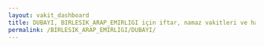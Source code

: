 ```yaml
---
layout: vakit_dashboard
title: DUBAYI, BIRLESIK_ARAP_EMIRLIGI için iftar, namaz vakitleri ve hava durumu - ilçe/eyalet seç
permalink: /BIRLESIK_ARAP_EMIRLIGI/DUBAYI/
---
```


<script type="text/javascript">
  var GLOBAL_COUNTRY = 'BIRLESIK_ARAP_EMIRLIGI';
  var GLOBAL_CITY = 'DUBAYI';
  var GLOBAL_STATE = '';
  var lat = 72;
  var lon = 21;
</script>
